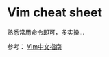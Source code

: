 # Vim cheat sheet

熟悉常用命令即可，多实操...

参考：
[Vim中文指南](https://kapeli.com/cheat_sheets/Vim_CN.docset/Contents/Resources/Documents/index)